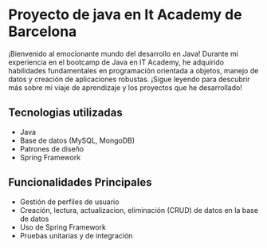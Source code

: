 # Proyecto de java en It Academy de Barcelona
¡Bienvenido al emocionante mundo del desarrollo en Java! Durante mi experiencia en el bootcamp de Java en IT Academy, he adquirido habilidades fundamentales en programación orientada a objetos, manejo de datos y creación de aplicaciones robustas. ¡Sigue leyendo para descubrir más sobre mi viaje de aprendizaje y los proyectos que he desarrollado!


Tecnologias utilizadas
---
- Java
- Base de datos (MySQL, MongoDB)
- Patrones de diseño
- Spring Framework


Funcionalidades Principales
---
- Gestión de perfiles de usuario
- Creación, lectura, actualizacion, eliminación (CRUD) de datos en la base de datos
- Uso de Spring Framework
- Pruebas unitarias y de integración





